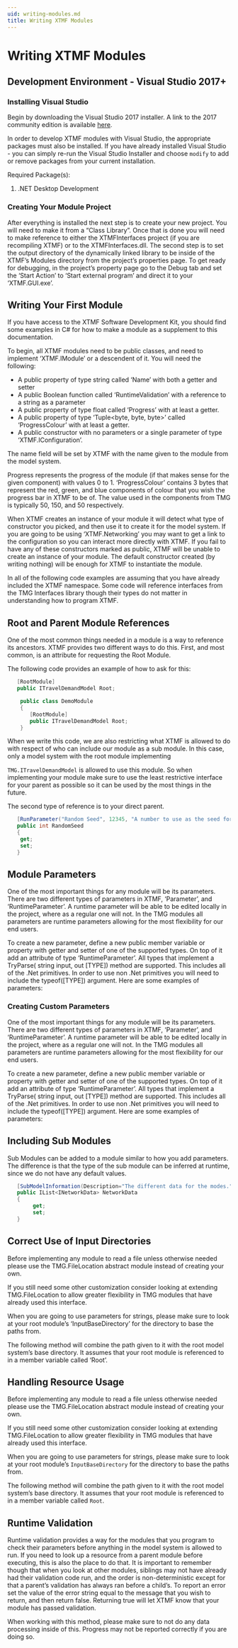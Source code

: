 ```yaml
---
uid: writing-modules.md
title: Writing XTMF Modules
---
```

# Writing XTMF Modules


## Development Environment - Visual Studio 2017+

### Installing Visual Studio

Begin by downloading the Visual Studio 2017 installer. A link to the 2017 community edition is available [here](https://visualstudio.microsoft.com/thank-you-downloading-visual-studio/?sku=Community&rel=15). 

In order to develop XTMF modules with Visual Studio, the appropriate packages must also be installed. If you have already installed Visual Studio - you can simply re-run the Visual Studio Installer and choose `modify` to add or remove packages from your current installation.

Required Package(s):

1. .NET Desktop Development


### Creating Your Module Project

After everything is installed the next step is to create your new project.  You will need to make it from a “Class
Library”.  Once that is done you will need to make reference to either the XTMFInterfaces project (if you are recompiling XTMF) or to the XTMFInterfaces.dll.  The second step is to set the output directory of the dynamically linked library to be inside of the XTMF’s Modules directory from the project’s properties page.  To get ready for debugging, in the project’s property page go to the Debug tab and set the ‘Start Action’ to ‘Start external program’ and direct it to your ‘XTMF.GUI.exe’.



## Writing Your First Module

If you have access to the XTMF Software Development Kit, you should find some examples in C# for how to make a module as a supplement to this documentation.

To begin, all XTMF modules need to be public classes, and need to implement ‘XTMF.IModule’ or a descendent of it.  You will need the following:
   * A public property of type string called ‘Name’ with both a getter and setter
   * A public Boolean function called ‘RuntimeValidation’ with a reference to a string as a parameter
   * A public property of type float called ‘Progress’ with at least a getter.
   * A public property of type ‘Tuple<byte, byte, byte>’ called ‘ProgressColour’ with at least a getter.
   * A public constructor with no parameters or a single parameter of type ‘XTMF.IConfiguration’.

The name field will be set by XTMF with the name given to the module from the model system. 

Progress represents the progress of the module (if that makes sense for the given component) with values 0 to 1.  ‘ProgressColour’ contains 3 bytes that represent the red, green, and blue components of colour that you wish the progress bar in XTMF to be of.  The value used in the components from TMG is typically 50, 150, and 50 respectively.

When XTMF creates an instance of your module it will detect what type of constructor you picked, and then use it to create it for the model system.  If you are going to be using ‘XTMF.Networking’ you may want to get a link to the configuration so you can interact more directly with XTMF.  If you fail to have any of these constructors marked as public, XTMF will be unable to create an instance of your module.  The default constructor created (by writing nothing) will be enough for XTMF to instantiate the module.

In all of the following code examples are assuming that you have already included the XTMF namespace.  Some code will reference interfaces from the TMG Interfaces library though their types do not matter in understanding how to program XTMF.


## Root and Parent Module References

One of the most common things needed in a module is a way to reference its ancestors.  XTMF provides two different ways to do this.  First, and most common, is an attribute for requesting the Root Module.

The following code provides an example of how to ask for this:


```cs
   [RootModule]
   public ITravelDemandModel Root;
```

```cs
    public class DemoModule
    {
       [RootModule]
       public ITravelDemandModel Root;
    }
```

When we write this code, we are also restricting what XTMF is allowed to do with respect of who can include our module as a sub module.  In this case, only a model system with the root module implementing

`TMG.ITravelDemandModel` is allowed to use this module.  So when implementing your module make sure to use the least restrictive interface for your parent as possible so it can be used by the most things in the future.

The second type of reference is to your direct parent.

```cs
   [RunParameter("Random Seed", 12345, "A number to use as the seed for the random number generator.")]
   public int RandomSeed
   {
    get;
    set;
   }
```

## Module Parameters

One of the most important things for any module will be its parameters.  There are two different types of parameters in XTMF, ‘Parameter’, and ‘RuntimeParameter’.  A runtime parameter will be able to be edited locally in the project, where as a regular one will not.  In the TMG modules all parameters are runtime parameters allowing for the most flexibility for our end users.

To create a new parameter, define a new public member variable or property with getter and setter of one of the supported types.  On top of it add an attribute of type ‘RuntimeParameter’.  All types that implement a TryParse( string input, out [TYPE]) method are supported.  This includes all of the .Net primitives.  In order to use non .Net primitives you will need to include the typeof([TYPE]) argument.
Here are some examples of parameters:

### Creating Custom Parameters

One of the most important things for any module will be its parameters.  There are two different types of parameters in XTMF, ‘Parameter’, and ‘RuntimeParameter’.  A runtime parameter will be able to be edited locally in the project, where as a regular one will not.  In the TMG modules all parameters are runtime parameters allowing for the most flexibility for our end users.

To create a new parameter, define a new public member variable or property with getter and setter of one of the supported types.  On top of it add an attribute of type ‘RuntimeParameter’.  All types that implement a TryParse( string input, out [TYPE]) method are supported.  This includes all of the .Net primitives.  In order to use non .Net primitives you will need to include the typeof([TYPE]) argument.
Here are some examples of parameters:

## Including Sub Modules

Sub Modules can be added to a module similar to how you add parameters.  The difference is that the type of the sub module can be inferred at runtime, since we do not have any default values.


```cs   
   [SubModelInformation(Description="The different data for the modes.", Required=false)]
   public IList<INetworkData> NetworkData
   {
        get;
        set;
   }
```

## Correct Use of Input Directories

Before implementing any module to read a file unless otherwise needed please use the TMG.FileLocation abstract module instead of creating your own.

If you still need some other customization consider looking at extending TMG.FileLocation to allow greater flexibility in TMG modules that have already used this interface.

When you are going to use parameters for strings, please make sure to look at your root module’s ‘InputBaseDirectory’ for the directory to base the paths from.

The following method will combine the path given to it with the root model system’s base directory.  It assumes that your root module is referenced to in a member variable called ‘Root’.

## Handling Resource Usage

Before implementing any module to read a file unless otherwise needed please use the TMG.FileLocation abstract module instead of creating your own.

If you still need some other customization consider looking at extending TMG.FileLocation to allow greater flexibility in TMG modules that have already used this interface.

When you are going to use parameters for strings, please make sure to look at your root module’s `InputBaseDirectory` for the directory to base the paths from.

The following method will combine the path given to it with the root model system’s base directory.  It assumes that your root module is referenced to in a member variable called `Root`.

## Runtime Validation

Runtime validation provides a way for the modules that you program to check their parameters before anything in the model system is allowed to run.  If you need to look up a resource from a parent module before executing, this is also the place to do that.  It is important to remember though that when you look at other modules, siblings may not have already had their validation code run, and the order is non-deterministic except for that a parent’s validation has always ran before a child’s.  To report an error set the value of the error string equal to the message that you wish to return, and then return false.  Returning true will let XTMF know that your module has passed validation.

When working with this method, please make sure to not do any data processing inside of this.  Progress may not be reported correctly if you are doing so.
